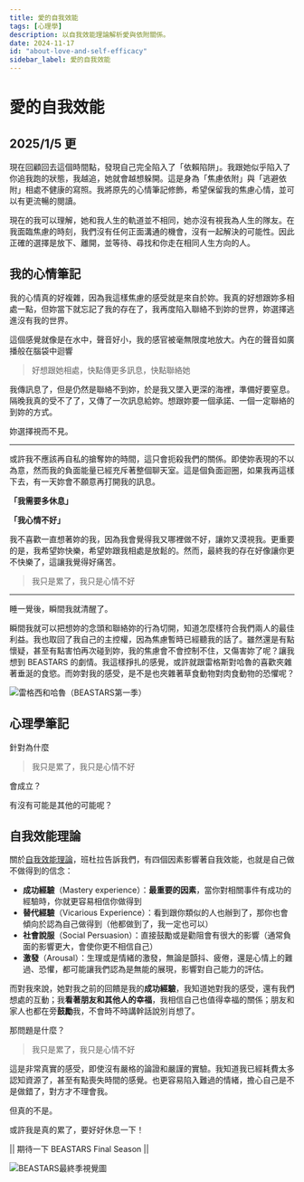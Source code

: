 ```yaml
---
title: 愛的自我效能
tags: [心理學]
description: 以自我效能理論解析愛與依附關係。
date: 2024-11-17
id: "about-love-and-self-efficacy"
sidebar_label: 愛的自我效能
---
```


# 愛的自我效能
## 2025/1/5 更

現在回顧回去這個時間點，發現自己完全陷入了「依賴陷阱」。我跟她似乎陷入了你追我跑的狀態，我越追，她就會越想躲開。這是身為「焦慮依附」與「逃避依附」相處不健康的寫照。我將原先的心情筆記修飾，希望保留我的焦慮心情，並可以有更流暢的閱讀。

現在的我可以理解，她和我人生的軌道並不相同，她亦沒有視我為人生的隊友。在我面臨焦慮的時刻，我們沒有任何正面溝通的機會，沒有一起解決的可能性。因此正確的選擇是放下、離開，並等待、尋找和你走在相同人生方向的人。

## 我的心情筆記

我的心情真的好複雜，因為我這樣焦慮的感受就是來自於妳。我真的好想跟妳多相處一點，但妳當下就忘記了我的存在了，我再度陷入聯絡不到妳的世界，妳選擇逃進沒有我的世界。

這個感覺就像是在水中，聲音好小，我的感官被毫無限度地放大。內在的聲音如廣播般在腦袋中迴響

> 好想跟她相處，快點傳更多訊息，快點聯絡她

我傳訊息了，但是仍然是聯絡不到妳，於是我又墜入更深的海裡，準備好要窒息。隔晚我真的受不了了，又傳了一次訊息給妳。想跟妳要一個承諾、一個一定聯絡的到妳的方式。

妳選擇視而不見。

---

或許我不應該再自私的搶奪妳的時間，這只會扼殺我們的關係。即使妳表現的不以為意，然而我的負面能量已經充斥著整個聊天室。這是個負面迴圈，如果我再這樣下去，有一天妳會不願意再打開我的訊息。

**「我需要多休息」**

**「我心情不好」**

我不喜歡一直想著妳的我，因為我會覺得我又哪裡做不好，讓妳又漠視我。更重要的是，我希望妳快樂，希望妳跟我相處是放鬆的。然而，最終我的存在好像讓你更不快樂了，這讓我覺得好痛苦。

> 我只是累了，我只是心情不好

---

睡一覺後，瞬間我就清醒了。

瞬間我就可以把想妳的念頭和聯絡妳的行為切開，知道怎麼樣符合我們兩人的最佳利益。我也取回了我自己的主控權，因為焦慮暫時已經聽我的話了。雖然還是有點懷疑，甚至有點害怕再次碰到妳，我的焦慮會不會控制不住，又傷害妳了呢？讓我想到 BEASTARS 的劇情。我這樣掙扎的感覺，或許就跟雷格斯對哈魯的喜歡夾雜著垂涎的食慾。而妳對我的感受，是不是也夾雜著草食動物對肉食動物的恐懼呢？

![雷格西和哈魯（BEASTARS第一季）](/img/psychology/about-love-and-self-efficacy/雷格西和哈魯.webp)

## 心理學筆記

針對為什麼

> 我只是累了，我只是心情不好

會成立？

有沒有可能是其他的可能呢？

## 自我效能理論

關於[自我效能理論](https://en.wikipedia.org/wiki/Self-efficacy)，班杜拉告訴我們，有四個因素影響著自我效能，也就是自己做不做得到的信念：

- **成功經驗**（Mastery experience）：**最重要的因素**，當你對相關事件有成功的經驗時，你就更容易相信你做得到
- **替代經驗**（Vicarious Experience）：看到跟你類似的人也辦到了，那你也會傾向於認為自己做得到（他都做到了，我一定也可以）
- **社會說服**（Social Persuasion）：直接鼓勵或是勸阻會有很大的影響（通常負面的影響更大，會使你更不相信自己）
- **激發**（Arousal）：生理或是情緒的激發，無論是顫抖、疲倦，還是心情上的難過、恐懼，都可能讓我們認為是無能的展現，影響對自己能力的評估。

而對我來說，她對我之前的回饋是我的**成功經驗**，我知道她對我的感受，還有我們想處的互動；我**看著朋友和其他人的幸福**，我相信自己也值得幸福的關係；朋友和家人也都在旁**鼓勵**我，不會時不時講幹話說別肖想了。

那問題是什麼？

> 我只是累了，我只是心情不好

這是非常真實的感受，即使沒有嚴格的論證和嚴謹的實驗。我知道我已經耗費太多認知資源了，甚至有點喪失時間的感覺。也更容易陷入難過的情緒，擔心自己是不是做錯了，對方才不理會我。

但真的不是。

或許我是真的累了，要好好休息一下！

|| 期待一下 BEASTARS Final Season ||

![BEASTARS最終季視覺圖](/img/psychology/about-love-and-self-efficacy/BEASTARS_Final_Season.webp)
